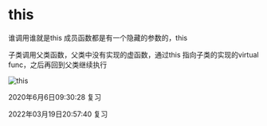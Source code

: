 # this
谁调用谁就是this
成员函数都是有一个隐藏的参数的，this

子类调用父类函数，父类中没有实现的虚函数，通过this
指向子类的实现的virtual func，之后再回到父类继续执行

![this](https://cdn.jsdelivr.net/gh/wolfdan666/BlogPic/cpp/class/this.jpg)


2020年6月6日09:30:28 复习

2022年03月19日20:57:40 复习